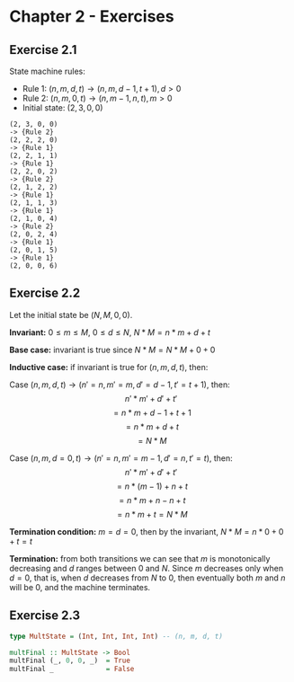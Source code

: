 # Chapter 2 - Exercises

## Exercise 2.1

State machine rules:

- Rule 1: $(n, m, d, t) \rightarrow (n, m, d - 1, t + 1),\,d > 0$
- Rule 2: $(n, m, 0, t) \rightarrow (n, m - 1, n, t),\,m > 0$
- Initial state: $(2, 3, 0, 0)$

```
(2, 3, 0, 0)
-> {Rule 2}
(2, 2, 2, 0)
-> {Rule 1}
(2, 2, 1, 1)
-> {Rule 1}
(2, 2, 0, 2)
-> {Rule 2}
(2, 1, 2, 2)
-> {Rule 1}
(2, 1, 1, 3)
-> {Rule 1}
(2, 1, 0, 4)
-> {Rule 2}
(2, 0, 2, 4)
-> {Rule 1}
(2, 0, 1, 5)
-> {Rule 1}
(2, 0, 0, 6)
```
## Exercise 2.2

Let the initial state be $(N, M, 0, 0)$.

**Invariant:** $0 \leq m \leq M$, $0 \leq d \leq N$, $N*M = n*m + d + t$

**Base case:** invariant is true since $N*M = N*M + 0 + 0$

**Inductive case:** if invariant is true for $(n, m, d, t)$, then:

Case $(n, m, d, t) \rightarrow (n'=n, m'=m, d'=d-1, t'=t + 1)$, then:
$$n'*m' + d' + t'$$
$$= n*m + d - 1 + t + 1$$
$$= n*m + d + t$$
$$= N*M$$

Case $(n, m, d=0, t) \rightarrow (n'=n, m'=m-1, d'=n, t'=t)$, then:
$$n'*m' + d' + t'$$
$$= n*(m-1) + n + t$$
$$= n*m + n - n + t$$
$$= n*m + t = N*M$$

**Termination condition:** $m = d = 0$, then by the invariant, $N*M = n*0 + 0 + t = t$

**Termination:** from both transitions we can see that $m$ is monotonically decreasing and $d$ ranges between $0$ and $N$. Since $m$ decreases only when $d = 0$, that is, when $d$ decreases from $N$ to $0$, then eventually both $m$ and $n$ will be $0$, and the machine terminates.

## Exercise 2.3

```haskell
type MultState = (Int, Int, Int, Int) -- (n, m, d, t)

multFinal :: MultState -> Bool
multFinal (_, 0, 0, _)  = True
multFinal _             = False
```